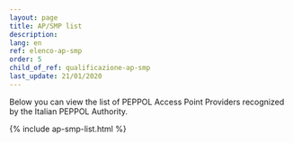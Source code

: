 ```yaml
---
layout: page
title: AP/SMP list
description:
lang: en
ref: elenco-ap-smp
order: 5
child_of_ref: qualificazione-ap-smp
last_update: 21/01/2020
---
```


Below you can view the list of PEPPOL Access Point Providers recognized by the Italian PEPPOL Authority.

{% include ap-smp-list.html %}
